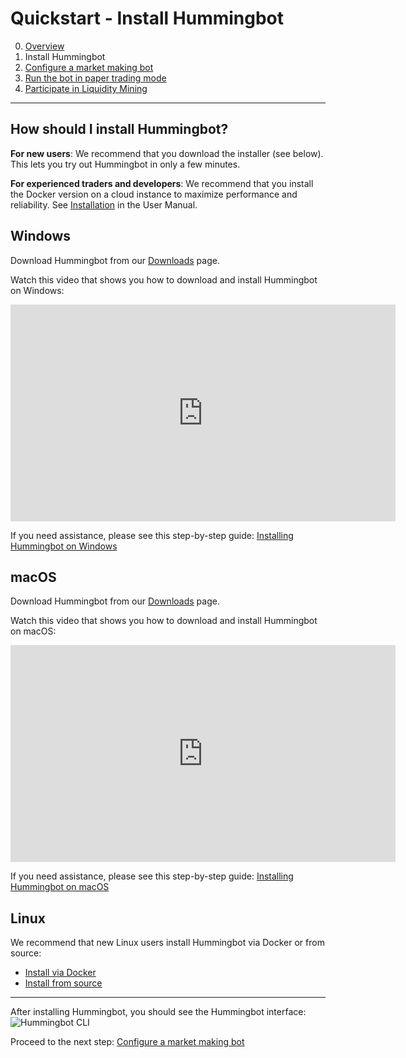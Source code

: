 # Quickstart - Install Hummingbot

0. [Overview](index.md)
1. Install Hummingbot
2. [Configure a market making bot](configure.md)
3. [Run the bot in paper trading mode](run-bot.md)
4. [Participate in Liquidity Mining](participate.md)

---


## How should I install Hummingbot?

**For new users**: We recommend that you download the installer (see below). This lets you try out Hummingbot in only a few minutes.

**For experienced traders and developers**: We recommend that you install the Docker version on a cloud instance to maximize performance and reliability. See [Installation](https://docs.hummingbot.io/installation/) in the User Manual.

## Windows

Download Hummingbot from our <a href="https://hummingbot.io/download" target="_blank">Downloads</a> page.

Watch this video that shows you how to download and install Hummingbot on Windows:
<iframe width="616" height="347" src="https://www.youtube.com/embed/9TsZ_xjExXs"    frameborder="0" allow="accelerometer; autoplay; encrypted-media; gyroscope; picture-in-picture" allowfullscreen>
</iframe>

If you need assistance, please see this step-by-step guide: [Installing Hummingbot on Windows](/installation/download/windows)

## macOS

Download Hummingbot from our <a href="https://hummingbot.io/download" target="_blank">Downloads</a> page.

Watch this video that shows you how to download and install Hummingbot on macOS:
<iframe width="616" height="347" src="https://www.youtube.com/embed/klN-ToclwW4" frameborder="0" allow="accelerometer; autoplay; encrypted-media; gyroscope; picture-in-picture" allowfullscreen>
</iframe>

If you need assistance, please see this step-by-step guide: [Installing Hummingbot on macOS](/installation/download/macos)

## Linux

We recommend that new Linux users install Hummingbot via Docker or from source:

* [Install via Docker](/installation/docker/linux)
* [Install from source](/installation/source/linux)

---

After installing Hummingbot, you should see the Hummingbot interface:
![Hummingbot CLI](/assets/img/hummingbot-cli.png)

Proceed to the next step: [Configure a market making bot](configure.md)
